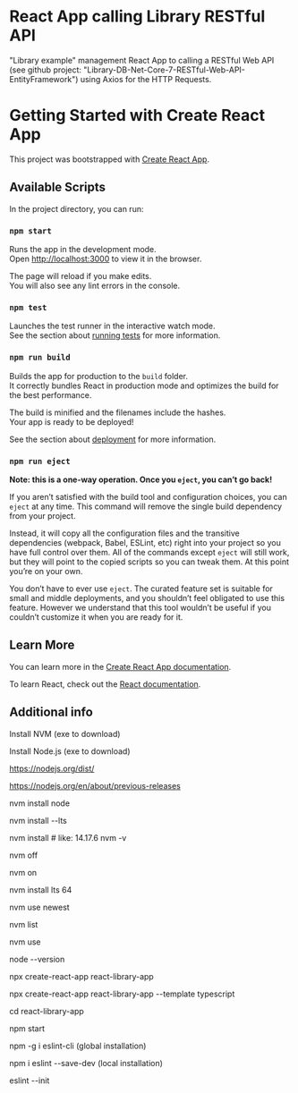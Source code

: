 # React App calling Library RESTful API

"Library example" management React App to calling a RESTful Web API (see github project: "Library-DB-Net-Core-7-RESTful-Web-API-EntityFramework") using Axios for the HTTP Requests.

# Getting Started with Create React App

This project was bootstrapped with [Create React App](https://github.com/facebook/create-react-app).

## Available Scripts

In the project directory, you can run:

### `npm start`

Runs the app in the development mode.\
Open [http://localhost:3000](http://localhost:3000) to view it in the browser.

The page will reload if you make edits.\
You will also see any lint errors in the console.

### `npm test`

Launches the test runner in the interactive watch mode.\
See the section about [running tests](https://facebook.github.io/create-react-app/docs/running-tests) for more information.

### `npm run build`

Builds the app for production to the `build` folder.\
It correctly bundles React in production mode and optimizes the build for the best performance.

The build is minified and the filenames include the hashes.\
Your app is ready to be deployed!

See the section about [deployment](https://facebook.github.io/create-react-app/docs/deployment) for more information.

### `npm run eject`

**Note: this is a one-way operation. Once you `eject`, you can’t go back!**

If you aren’t satisfied with the build tool and configuration choices, you can `eject` at any time. This command will remove the single build dependency from your project.

Instead, it will copy all the configuration files and the transitive dependencies (webpack, Babel, ESLint, etc) right into your project so you have full control over them. All of the commands except `eject` will still work, but they will point to the copied scripts so you can tweak them. At this point you’re on your own.

You don’t have to ever use `eject`. The curated feature set is suitable for small and middle deployments, and you shouldn’t feel obligated to use this feature. However we understand that this tool wouldn’t be useful if you couldn’t customize it when you are ready for it.

## Learn More

You can learn more in the [Create React App documentation](https://facebook.github.io/create-react-app/docs/getting-started).

To learn React, check out the [React documentation](https://reactjs.org/).

## Additional info

Install NVM (exe to download)

Install Node.js (exe to download)

https://nodejs.org/dist/

https://nodejs.org/en/about/previous-releases

nvm install node

nvm install --lts

nvm install <version> # like: 14.17.6
nvm -v

nvm off

nvm on

nvm install lts 64

nvm use newest

nvm list

nvm use

node --version

npx create-react-app react-library-app

npx create-react-app react-library-app --template typescript

cd react-library-app

npm start

npm -g i eslint-cli (global installation)

npm i eslint --save-dev (local installation)

eslint --init
